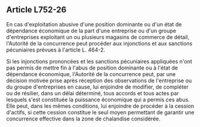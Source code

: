 Article L752-26
----
En cas d'exploitation abusive d'une position dominante ou d'un état de
dépendance économique de la part d'une entreprise ou d'un groupe d'entreprises
exploitant un ou plusieurs magasins de commerce de détail, l'Autorité de la
concurrence peut procéder aux injonctions et aux sanctions pécuniaires prévues à
l'article L. 464-2.

Si les injonctions prononcées et les sanctions pécuniaires appliquées n'ont pas
permis de mettre fin à l'abus de position dominante ou à l'état de dépendance
économique, l'Autorité de la concurrence peut, par une décision motivée prise
après réception des observations de l'entreprise ou du groupe d'entreprises en
cause, lui enjoindre de modifier, de compléter ou de résilier, dans un délai
déterminé, tous accords et tous actes par lesquels s'est constituée la puissance
économique qui a permis ces abus. Elle peut, dans les mêmes conditions, lui
enjoindre de procéder à la cession d'actifs, si cette cession constitue le seul
moyen permettant de garantir une concurrence effective dans la zone de
chalandise considérée.
